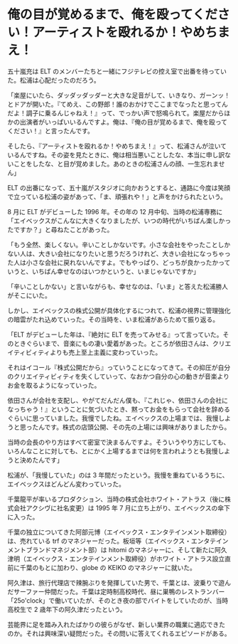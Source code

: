 # 俺の目が覚めるまで、俺を殴ってください！アーティストを殴れるか！やめちまえ！

五十嵐充は ELT のメンバーたちと一緒にフジテレビの控え室で出番を待っていた。松浦は心配だったのだろう。

「楽屋にいたら、ダッダッダッダーと大きな足音がして、いきなり、ガーンッ！とドアが開いた。『てめえ、この野郎！誰のおかけでここまでなったと思ってんだよ！調子に乗るんじゃねえ！』って、でっかい声で怒鳴られて。楽屋だからほかの出演者がいっぱいいるんですよ。俺は、『俺の目が覚めるまで、俺を殴ってください！』と言ったんです。

そしたら、『アーティストを殴れるか！やめちまえ！』って、松浦さんが泣いているんですね。その姿を見たときに、俺は相当悪いことしたな、本当に申し訳ないことをしたな、と目が覚めました。あのときの松浦さんの顔、一生忘れません」

ELT の出番になって、五十嵐がスタジオに向かおうとすると、通路に今度は笑顔で立っている松浦の姿があって、「ま、頑張れや！」と声をかけられたという。

8 月に ELT がデビューした 1996 年。その年の 12 月中旬、当時の松浦専務に「エイベックスがこんなに大きくなりましたが、いつの時代がいちばん楽しかったですか？」と尋ねたことがあった。

「もう全然、楽しくない。辛いことしかないです。小さな会社をやったことしかない人は、大きい会社になりたいと思うだろうけれど、大きい会社になっちゃった人は小さな会社に戻れないんですよ。でもやっぱり、どっちが良かったかっていうと、いちばん幸せなのはいつかというと、いまじゃないですか」

「辛いことしかない」と言いながらも、幸せなのは、「いま」と答えた松浦勝人がそこにいた。

しかし、エイベックスの株式公開が具体化するにつれて、松浦の視界に管理強化の暗雲がたれ込めていった。その当時を、いま松浦があらためて振り返る。

「ELT がデビューした年は、『絶対に ELT を売ってみせる』って言っていた。そのときぐらいまで、音楽にもの凄い愛着があった。ところが依田さんは、クリエイティビィティよりも売上至上主義に変わっていった。

それはイコール『株式公開だから』っていうことになってきて。その抑圧が自分のクリエイティビィティを失くしていって、なおかつ自分の心の動きが音楽よりお金を取るようになっていった。

依田さんが会社を支配し、やがてだんだん僕も、『これじゃ、依田さんの会社になっちゃう！』ということに気づいたとき、黙ってお金をもらって会社を辞めるぐらいに思っていました。我慢でしたね。エイベックスの上場までは、我慢しようと思ったんです。株式の店頭公開、その先の上場には興味がありましたから。

当時の会長のやり方はすべて密室で決まるんですよ。そういうやり方にしても、いろんなことに対しても、とにかく上場するまでは何を言われようとも我慢しようと決めたんです」

松浦が、「我慢していた」のは 3 年間だったという。我慢を重ねているうちに、エイベックスはどんどん変わっていった。

千葉龍平が率いるプロダクション、当時の株式会社ホワイト・アトラス（後に株式会社アクシヴに社名変更）は 1995 年 7 月に立ち上がり、エイベックスの傘下に入った。

千葉の独立についてきた阿部元博（エイベックス・エンタテインメント取締役）は、売れている trf のマネジャーだった。板垣等（エイベックス・エンタテインメントブランドマネジメント部）は hitomi のマネジャーに、そして新たに阿久津明（エイベックス・エンタテインメント取締役）がホワイト・アトラス設立直前に千葉のもとに加わり、globe の KEIKO のマネジャーに就いた。

阿久津は、旅行代理店で辣腕ぶりを発揮していた男で、千葉とは、波乗りで遊んだサーファー仲間だった。千葉は定時制高校時代、昼に巣鴨のレストランバー「25o'clock」で働いていたが、そのとき夜の部でバイトをしていたのが、当時高校生で 2 歳年下の阿久津だったという。

芸能界に足を踏み入れたばかりの彼らがなぜ、新しい業界の職業に適応できたのか。それは興味深い疑問だった。その問いに答えてくれるエピソードがある。
